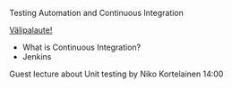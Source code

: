 Testing Automation and Continuous Integration

[Välipalaute!](http://contriboard.n4sjamk.org/boards/562734f9717e1723000b5330/access/57368cc3)

* What is Continuous Integration?
* Jenkins

Guest lecture about Unit testing by Niko Kortelainen 14:00